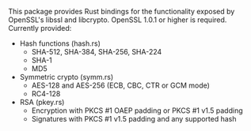 This package provides Rust bindings for the functionality exposed by OpenSSL's
libssl and libcrypto. OpenSSL 1.0.1 or higher is required. Currently provided:

* Hash functions (hash.rs)
  * SHA-512, SHA-384, SHA-256, SHA-224
  * SHA-1
  * MD5
* Symmetric crypto (symm.rs)
  * AES-128 and AES-256 (ECB, CBC, CTR or GCM mode)
  * RC4-128
* RSA (pkey.rs)
  * Encryption with PKCS #1 OAEP padding or PKCS #1 v1.5 padding
  * Signatures with PKCS #1 v1.5 padding and any supported hash
